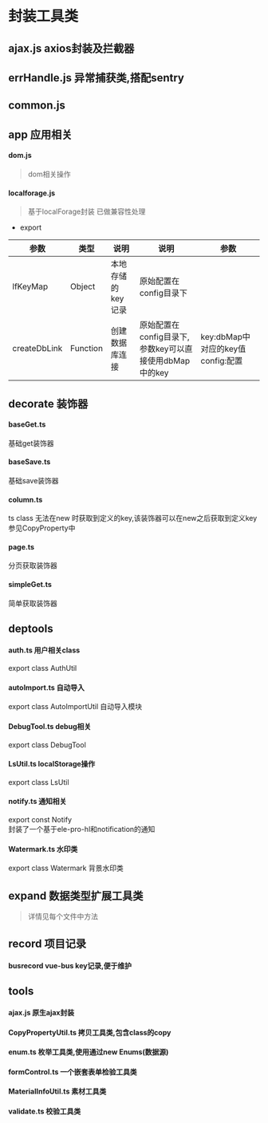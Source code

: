 # 封装工具类

## ajax.js axios封装及拦截器
## errHandle.js 异常捕获类,搭配sentry
## common.js 


## app 应用相关

#### dom.js
> dom相关操作

#### localforage.js
> 基于localForage封装
> 已做兼容性处理

- export

| 参数         | 类型    | 说明      |说明      | 参数      |
| ------------ | -------| -------   |-------   |-------   |
| lfKeyMap     | Object  | 本地存储的key记录    |  原始配置在config目录下   |    |
| createDbLink | Function | 创建数据库连接    |  原始配置在config目录下,参数key可以直接使用dbMap中的key   |  key:dbMap中对应的key值 config:配置  |

## decorate 装饰器

#### baseGet.ts
基础get装饰器
#### baseSave.ts
基础save装饰器
#### column.ts
ts class 无法在new 时获取到定义的key,该装饰器可以在new之后获取到定义key 参见CopyProperty中
#### page.ts
分页获取装饰器
#### simpleGet.ts
简单获取装饰器


## deptools

#### auth.ts 用户相关class
export class AuthUtil

#### autoImport.ts 自动导入
export class AutoImportUtil 
自动导入模块 

#### DebugTool.ts debug相关
export class DebugTool 

#### LsUtil.ts localStorage操作
export class LsUtil

#### notify.ts 通知相关
export const Notify  
封装了一个基于ele-pro-hl和notification的通知

#### Watermark.ts 水印类
export class Watermark
背景水印类

## expand 数据类型扩展工具类
> 详情见每个文件中方法



## record 项目记录

#### busrecord vue-bus key记录,便于维护


## tools

#### ajax.js 原生ajax封装
#### CopyPropertyUtil.ts 拷贝工具类,包含class的copy
#### enum.ts 枚举工具类,使用通过new Enums(数据源)
#### formControl.ts 一个嵌套表单检验工具类
#### MaterialInfoUtil.ts 素材工具类
#### validate.ts 校验工具类

